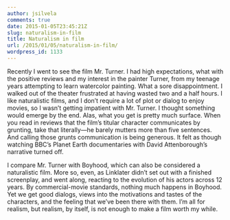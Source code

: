 ```yaml
---
author: jsilvela
comments: true
date: 2015-01-05T23:45:21Z
slug: naturalism-in-film
title: Naturalism in film
url: /2015/01/05/naturalism-in-film/
wordpress_id: 1133
---
```


Recently I went to see the film Mr. Turner. I had high expectations, what with the positive reviews and my interest in the painter Turner, from my teenage years attempting to learn watercolor painting.
What a sore disappointment. I walked out of the theater frustrated at having wasted two and a half hours. I like naturalistic films, and I don’t require a lot of plot or dialog to enjoy movies, so I wasn’t getting impatient with Mr. Turner. I thought something would emerge by the end. Alas, what you get is pretty much surface. When you read in reviews that the film’s titular character communicates by grunting, take that literally—he barely mutters more than five sentences. And calling those grunts communication is being generous.
It felt as though watching BBC’s Planet Earth documentaries with David Attenborough’s narrative turned off.

I compare Mr. Turner with Boyhood, which can also be considered a naturalistic film. More so, even, as Linklater didn’t set out with a finished screenplay, and went along, reacting to the evolution of his actors across 12 years. By commercial-movie standards, nothing much happens in Boyhood. Yet we get good dialogs, views into the motivations and tastes of the characters, and the feeling that we’ve been there with them.
I’m all for realism, but realism, by itself, is not enough to make a film worth my while.
